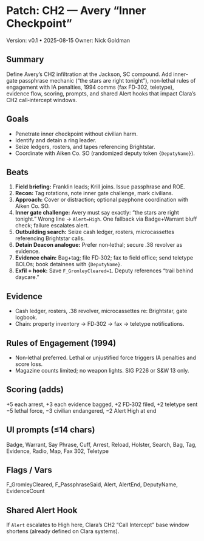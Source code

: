 # Patch: CH2 — Avery “Inner Checkpoint”
Version: v0.1 • 2025-08-15
Owner: Nick Goldman

## Summary
Define Avery’s CH2 infiltration at the Jackson, SC compound. Add inner-gate passphrase mechanic (“the stars are right tonight”), non‑lethal rules of engagement with IA penalties, 1994 comms (fax FD‑302, teletype), evidence flow, scoring, prompts, and shared Alert hooks that impact Clara’s CH2 call‑intercept windows.

## Goals
- Penetrate inner checkpoint without civilian harm.
- Identify and detain a ring leader.
- Seize ledgers, rosters, and tapes referencing Brightstar.
- Coordinate with Aiken Co. SO (randomized deputy token `{DeputyName}`).

## Beats
1) **Field briefing:** Franklin leads; Krill joins. Issue passphrase and ROE.  
2) **Recon:** Tag rotations, note inner gate challenge, mark civilians.  
3) **Approach:** Cover or distraction; optional payphone coordination with Aiken Co. SO.  
4) **Inner gate challenge:** Avery must say exactly: “the stars are right tonight.” Wrong line → `Alert=High`. One fallback via Badge+Warrant bluff check; failure escalates alert.  
5) **Outbuilding search:** Seize cash ledger, rosters, microcassettes referencing Brightstar calls.  
6) **Detain Deacon analogue:** Prefer non‑lethal; secure .38 revolver as evidence.  
7) **Evidence chain:** Bag+tag; file FD‑302; fax to field office; send teletype BOLOs; book detainees with `{DeputyName}`.  
8) **Exfil + hook:** Save `F_GromleyCleared=1`. Deputy references “trail behind daycare.”

## Evidence
- Cash ledger, rosters, .38 revolver, microcassettes re: Brightstar, gate logbook.  
- Chain: property inventory → FD‑302 → fax → teletype notifications.

## Rules of Engagement (1994)
- Non‑lethal preferred. Lethal or unjustified force triggers IA penalties and score loss.  
- Magazine counts limited; no weapon lights. SIG P226 or S&W 13 only.

## Scoring (adds)
+5 each arrest, +3 each evidence bagged, +2 FD‑302 filed, +2 teletype sent  
−5 lethal force, −3 civilian endangered, −2 Alert High at end

## UI prompts (≤14 chars)
Badge, Warrant, Say Phrase, Cuff, Arrest, Reload, Holster, Search, Bag, Tag, Evidence, Radio, Map, Fax 302, Teletype

## Flags / Vars
F_GromleyCleared, F_PassphraseSaid, Alert, AlertEnd, DeputyName, EvidenceCount

## Shared Alert Hook
If `Alert` escalates to High here, Clara’s CH2 “Call Intercept” base window shortens (already defined on Clara systems).
